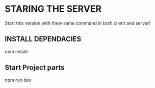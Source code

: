 # STARING THE SERVER
Start this version with thew same command in both client and server!

## INSTALL DEPENDACIES
npm install

## Start Project parts
npm run dev

